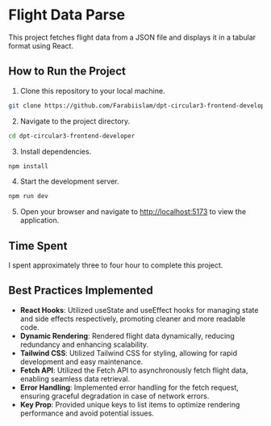 # Flight Data Parse

This project fetches flight data from a JSON file and displays it in a tabular format using React.

## How to Run the Project

1. Clone this repository to your local machine.

```bash
git clone https://github.com/Farabiislam/dpt-circular3-frontend-developer.git
```

2. Navigate to the project directory.

```bash
cd dpt-circular3-frontend-developer
```

3. Install dependencies.

```bash
npm install
```

4. Start the development server.

```bash
npm run dev
```

5. Open your browser and navigate to [http://localhost:5173](http://localhost:5173) to view the application.

## Time Spent

I spent approximately three to four hour to complete this project.


## Best Practices Implemented

- **React Hooks**: Utilized useState and useEffect hooks for managing state and side effects respectively, promoting cleaner and more readable code.
- **Dynamic Rendering**: Rendered flight data dynamically, reducing redundancy and enhancing scalability.
- **Tailwind CSS**: Utilized Tailwind CSS for styling, allowing for rapid development and easy maintenance.
- **Fetch API**: Utilized the Fetch API to asynchronously fetch flight data, enabling seamless data retrieval.
- **Error Handling**: Implemented error handling for the fetch request, ensuring graceful degradation in case of network errors.
- **Key Prop**: Provided unique keys to list items to optimize rendering performance and avoid potential issues.



